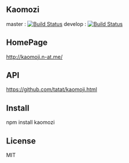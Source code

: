 ## Kaomozi
master : [![Build Status](https://secure.travis-ci.org/abouthiroppy/kaomozi.png?branch=master)](http://travis-ci.org/abouthiroppy/kaomozi)
develop : [![Build Status](https://secure.travis-ci.org/abouthiroppy/kaomozi.png?branch=develop)](http://travis-ci.org/abouthiroppy/kaomozi)

## HomePage
http://kaomoji.n-at.me/

## API
https://github.com/tatat/kaomoji.html

## Install
npm install kaomozi

## License
MIT